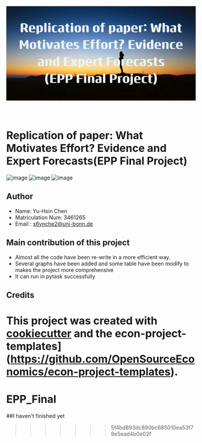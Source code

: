 <p align="center">
  <img src="https://github.com/YH-Chen1225/EPP_Final/blob/master/src/Replication_of_paper__What_Motivates_Effort__Evidence_and_Expert_Forecasts(EPP_Final_Project).png" alt="Sublime's custom image"/>
</p>

<br> Replication of paper: What Motivates Effort? Evidence and Expert Forecasts(EPP Final Project)
=========

![image](https://img.shields.io/badge/Language-Python-brightgreen)
![image](https://img.shields.io/badge/Version-3.11-yellowgreen)
![image](https://img.shields.io/badge/Kernel-epp__final-orange)

## Author
- Name: Yu-Hsin Chen  
- Matriculation Num: 3461265
- Email : s6ynche2@uni-bonn.de 

## Main contribution of this project
- Almost all the code have been re-write in a more efficient way.
- Several graphs have been added and some table have been modify to makes the project more comprehensive
- It can run in pytask successfully




## Credits

This project was created with [cookiecutter](https://github.com/audreyr/cookiecutter)
and the
econ-project-templates](https://github.com/OpenSourceEconomics/econ-project-templates).
=======
# EPP_Final
##I haven't finished yet
>>>>>>> 5f4bd893dc890bc685010ea53f79e5ead4b0e02f
